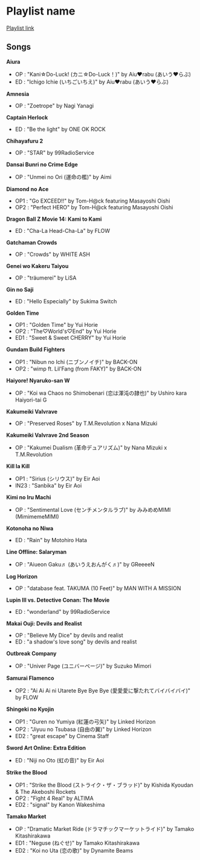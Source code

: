 # Playlist name

[Playlist link](https://open.spotify.com/user/fz230568w0ccmom2dg3zvxq1h/playlist/3kA3G7inbL2qeNqw6hkfsA?si=kFIgawD6SvarVaPsiMRsuQ)

## Songs

**Aiura**
* OP : "Kani☆Do-Luck! (カニ☆Do-Luck！)" by Aiu♥rabu (あいう♥らぶ)
* ED : "Ichigo Ichie (いちごいちえ)" by Aiu♥rabu (あいう♥らぶ)

**Amnesia**
* OP : "Zoetrope" by Nagi Yanagi

**Captain Herlock**
* ED : "Be the light" by ONE OK ROCK

**Chihayafuru 2**
* OP : "STAR" by 99RadioService

**Dansai Bunri no Crime Edge**
* OP : "Unmei no Ori (運命の檻)" by Aimi

**Diamond no Ace**
* OP1 : "Go EXCEED!!" by Tom-H@ck featuring Masayoshi Oishi
* OP2 : "Perfect HERO" by Tom-H@ck featuring Masayoshi Oishi

**Dragon Ball Z Movie 14: Kami to Kami**
* ED : "Cha-La Head-Cha-La" by FLOW

**Gatchaman Crowds**
* OP : "Crowds" by WHITE ASH

**Genei wo Kakeru Taiyou**
* OP : "träumerei" by LiSA

**Gin no Saji**
* ED : "Hello Especially" by Sukima Switch

**Golden Time**
* OP1 : "Golden Time" by Yui Horie
* OP2 : "The♡World's♡End" by Yui Horie
* ED1 : "Sweet & Sweet CHERRY" by Yui Horie

**Gundam Build Fighters**
* OP1 : "Nibun no Ichi (ニブンノイチ)" by BACK-ON
* OP2 : "wimp ft. Lil’Fang (from FAKY)" by BACK-ON

**Haiyore! Nyaruko-san W**
* OP : "Koi wa Chaos no Shimobenari (恋は渾沌の隷也)" by Ushiro kara Haiyori-tai G

**Kakumeiki Valvrave**
* OP : "Preserved Roses" by T.M.Revolution x Nana Mizuki

**Kakumeiki Valvrave 2nd Season**
* OP : "Kakumei Dualism (革命デュアリズム)" by Nana Mizuki x T.M.Revolution

**Kill la Kill**
* OP1 : "Sirius (シリウス)" by Eir Aoi
* IN23 : "Sanbika" by Eir Aoi

**Kimi no Iru Machi**
* OP : "Sentimental Love (センチメンタルラブ)" by みみめめMIMI (MimimemeMIMI)

**Kotonoha no Niwa**
* ED : "Rain" by Motohiro Hata

**Line Offline: Salaryman**
* OP : "Aiueon Gaku♬ (あいうえおんがく♬)" by GReeeeN

**Log Horizon**
* OP : "database feat. TAKUMA (10 Feet)" by MAN WITH A MISSION

**Lupin III vs. Detective Conan: The Movie**
* ED : "wonderland" by 99RadioService

**Makai Ouji: Devils and Realist**
* OP : "Believe My Dice" by devils and realist
* ED : "a shadow's love song" by devils and realist

**Outbreak Company**
* OP : "Univer Page (ユニバーページ)" by Suzuko Mimori

**Samurai Flamenco**
* OP2 : "Ai Ai Ai ni Utarete Bye Bye Bye (愛愛愛に撃たれてバイバイバイ)" by FLOW

**Shingeki no Kyojin**
* OP1 : "Guren no Yumiya (紅蓮の弓矢)" by Linked Horizon
* OP2 : "Jiyuu no Tsubasa (自由の翼)" by Linked Horizon
* ED2 : "great escape" by Cinema Staff

**Sword Art Online: Extra Edition**
* ED : "Niji no Oto (虹の音)" by Eir Aoi

**Strike the Blood**
* OP1 : "Strike the Blood (ストライク・ザ・ブラッド)" by Kishida Kyoudan & The Akeboshi Rockets
* OP2 : "Fight 4 Real" by ALTIMA
* ED2 : "signal" by Kanon Wakeshima

**Tamako Market**
* OP : "Dramatic Market Ride (ドラマチックマーケットライド)" by Tamako Kitashirakawa
* ED1 : "Neguse (ねぐせ)" by Tamako Kitashirakawa
* ED2 : "Koi no Uta (恋の歌)" by Dynamite Beams